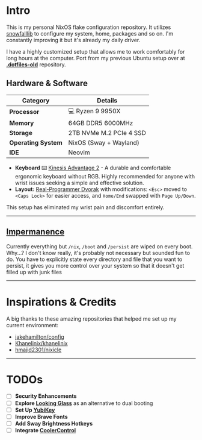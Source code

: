 # Intro

This is my personal NixOS flake configuration repository. It utilizes [snowfalllib](https://github.com/snowfallorg/lib) to configure my system, home, packages and so on. I'm constantly improving it but it's already my daily driver.

I have a highly customized setup that allows me to work comfortably for long hours at the computer. Port from my previous Ubuntu setup over at [**.dotfiles-old**](https://github.com/Nikola-Milovic/.dotfiles-old) repository.

## Hardware & Software

| **Category** | **Details** |
|--------------|-------------|
| **Processor** | 💻 Ryzen 9 9950X |
| **Memory** | 64GB DDR5 6000MHz |
| **Storage** | 2TB NVMe M.2 PCIe 4 SSD |
| **Operating System** | NixOS (Sway + Wayland) |
| **IDE** | Neovim |

- **Keyboard**  ⌨️ [Kinesis Advantage 2](https://kinesis-ergo.com/shop/advantage2/) - A durable and comfortable ergonomic keyboard without RGB. Highly recommended for anyone with wrist issues seeking a simple and effective solution.
- **Layout:** [Real-Programmer Dvorak](https://github.com/ThePrimeagen/keyboards) with modifications: `<Esc>` moved to `<Caps Lock>` for easier access, and `Home/End` swapped with `Page Up/Down`.

This setup has eliminated my wrist pain and discomfort entirely.

---

## [Impermanence](https://github.com/nix-community/impermanence)

Currently everything but `/nix`, `/boot` and `/persist` are wiped on every boot. Why...? I don't know really, it's probably not necessary but sounded fun to do. You have to explicitly state every directory and file that you want to persist, it gives you more control over your system so that it doesn't get filled up with junk files

---

# Inspirations & Credits

A big thanks to these amazing repositories that helped me set up my current environment:

- [jakehamilton/config](https://github.com/jakehamilton/config)
- [Khanelinix/khanelinix](https://github.com/khaneliman/khanelinix)
- [hmajid2301/nixicle](https://github.com/hmajid2301/nixicle)

---

# TODOs

- [ ] **Security Enhancements**
- [ ] **Explore [Looking Glass](https://looking-glass.io/)** as an alternative to dual booting
- [ ] **Set Up [YubiKey](https://github.com/drduh/YubiKey-Guide)**
- [ ] **Improve Brave Fonts**
- [ ] **Add Sway Brightness Hotkeys**
- [ ] **Integrate [CoolerControl](https://gitlab.com/coolercontrol/coolercontrol)**

